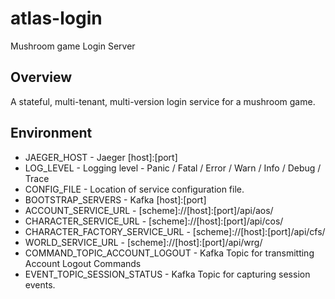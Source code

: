 # atlas-login
Mushroom game Login Server

## Overview

A stateful, multi-tenant, multi-version login service for a mushroom game.

## Environment

- JAEGER_HOST - Jaeger [host]:[port]
- LOG_LEVEL - Logging level - Panic / Fatal / Error / Warn / Info / Debug / Trace
- CONFIG_FILE - Location of service configuration file.
- BOOTSTRAP_SERVERS - Kafka [host]:[port]
- ACCOUNT_SERVICE_URL - [scheme]://[host]:[port]/api/aos/
- CHARACTER_SERVICE_URL - [scheme]://[host]:[port]/api/cos/
- CHARACTER_FACTORY_SERVICE_URL - [scheme]://[host]:[port]/api/cfs/
- WORLD_SERVICE_URL - [scheme]://[host]:[port]/api/wrg/
- COMMAND_TOPIC_ACCOUNT_LOGOUT - Kafka Topic for transmitting Account Logout Commands
- EVENT_TOPIC_SESSION_STATUS - Kafka Topic for capturing session events.
